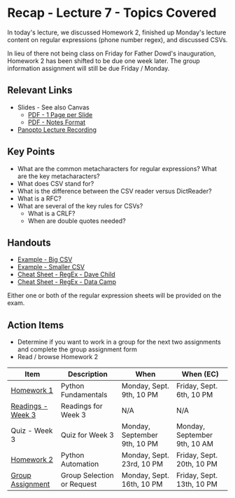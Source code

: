 # Recap - Lecture 7 - Topics Covered

In today's lecture, we discussed Homework 2, finished up Monday's lecture content on regular expressions (phone number regex), and discussed CSVs. 

In lieu of there not being class on Friday for Father Dowd's inauguration, Homework 2 has been shifted to be due one week later. The group information assignment will still be due Friday / Monday.  

## Relevant Links

* Slides - See also Canvas
   * [PDF - 1 Page per Slide](https://canvas.nd.edu/files/3967434/download?download_frd=1)
   * [PDF - Notes Format](https://canvas.nd.edu/files/3967433/download?download_frd=1)
* [Panopto Lecture Recording](https://notredame.hosted.panopto.com/Panopto/Pages/Viewer.aspx?id=f902ea7c-635a-4a41-84d9-b1e80111eccf)

## Key Points

* What are the common metacharacters for regular expressions? What are the key metacharacters?
* What does CSV stand for?
* What is the difference between the CSV reader versus DictReader?
* What is a RFC?
* What are several of the key rules for CSVs?
   * What is a CRLF?
   * When are double quotes needed?

## Handouts

* [Example - Big CSV](./agg_tput_DC-A6-32-1D-A4-E0.csv)
* [Example - Smaller CSV](./badsite-100.csv)
* [Cheat Sheet - RegEx - Dave Child](../lecture-06-09-09-24/davechild_regular-expressions.pdf)
* [Cheat Sheet - RegEx - Data Camp](../lecture-06-09-09-24/DataCamp-RegularExpressions.pdf)

Either one or both of the regular expression sheets will be provided on the exam.

## Action Items

* Determine if you want to work in a group for the next two assignments and complete the group assignment form
* Read / browse Homework 2

| **Item** | **Description** | **When** | **When (EC)** |
|---|---|---|---|
| [Homework 1](../../hw/hw01/README.md) | Python Fundamentals | Monday, Sept. 9th, 10 PM | Friday, Sept. 6th, 10 PM | 
| [Readings - Week 3](../../readings/readings-week02.md) | Readings for Week 3 | N/A | N/A | 
| Quiz - Week 3 | Quiz for Week 3 | Monday, September 9th, 10 PM | Monday, September 9th, 10 AM |
| [Homework 2](../../hw/hw02/README.md) | Python Automation | Monday, Sept. 23rd, 10 PM | Friday, Sept. 20th, 10 PM | 
| [Group Assignment](https://canvas.nd.edu/courses/99306/assignments/305521) | Group Selection or Request | Monday, Sept. 16th, 10 PM | Friday, Sept. 13th, 10 PM |  